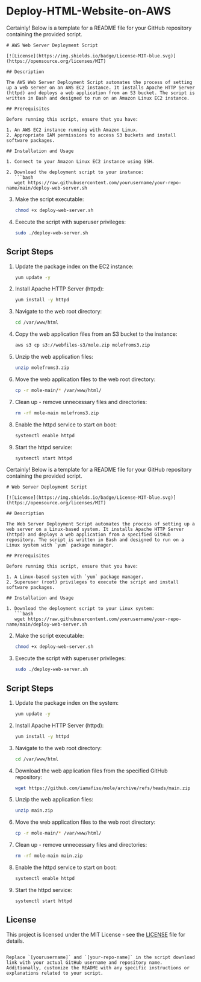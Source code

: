 # Deploy-HTML-Website-on-AWS

Certainly! Below is a template for a README file for your GitHub repository containing the provided script.

```
# AWS Web Server Deployment Script

[![License](https://img.shields.io/badge/License-MIT-blue.svg)](https://opensource.org/licenses/MIT)

## Description

The AWS Web Server Deployment Script automates the process of setting up a web server on an AWS EC2 instance. It installs Apache HTTP Server (httpd) and deploys a web application from an S3 bucket. The script is written in Bash and designed to run on an Amazon Linux EC2 instance.

## Prerequisites

Before running this script, ensure that you have:

1. An AWS EC2 instance running with Amazon Linux.
2. Appropriate IAM permissions to access S3 buckets and install software packages.

## Installation and Usage

1. Connect to your Amazon Linux EC2 instance using SSH.

2. Download the deployment script to your instance:
   ```bash
   wget https://raw.githubusercontent.com/yourusername/your-repo-name/main/deploy-web-server.sh
   ```

3. Make the script executable:
   ```bash
   chmod +x deploy-web-server.sh
   ```

4. Execute the script with superuser privileges:
   ```bash
   sudo ./deploy-web-server.sh
   ```

## Script Steps

1. Update the package index on the EC2 instance:
   ```bash
   yum update -y
   ```

2. Install Apache HTTP Server (httpd):
   ```bash
   yum install -y httpd
   ```

3. Navigate to the web root directory:
   ```bash
   cd /var/www/html
   ```

4. Copy the web application files from an S3 bucket to the instance:
   ```bash
   aws s3 cp s3://webfiles-s3/mole.zip molefroms3.zip
   ```

5. Unzip the web application files:
   ```bash
   unzip molefroms3.zip
   ```

6. Move the web application files to the web root directory:
   ```bash
   cp -r mole-main/* /var/www/html/
   ```

7. Clean up - remove unnecessary files and directories:
   ```bash
   rm -rf mole-main molefroms3.zip
   ```

8. Enable the httpd service to start on boot:
   ```bash
   systemctl enable httpd
   ```

9. Start the httpd service:
   ```bash
   systemctl start httpd
   ```



Certainly! Below is a template for a README file for your GitHub repository containing the provided script.

```
# Web Server Deployment Script

[![License](https://img.shields.io/badge/License-MIT-blue.svg)](https://opensource.org/licenses/MIT)

## Description

The Web Server Deployment Script automates the process of setting up a web server on a Linux-based system. It installs Apache HTTP Server (httpd) and deploys a web application from a specified GitHub repository. The script is written in Bash and designed to run on a Linux system with `yum` package manager.

## Prerequisites

Before running this script, ensure that you have:

1. A Linux-based system with `yum` package manager.
2. Superuser (root) privileges to execute the script and install software packages.

## Installation and Usage

1. Download the deployment script to your Linux system:
   ```bash
   wget https://raw.githubusercontent.com/yourusername/your-repo-name/main/deploy-web-server.sh
   ```

2. Make the script executable:
   ```bash
   chmod +x deploy-web-server.sh
   ```

3. Execute the script with superuser privileges:
   ```bash
   sudo ./deploy-web-server.sh
   ```

## Script Steps

1. Update the package index on the system:
   ```bash
   yum update -y
   ```

2. Install Apache HTTP Server (httpd):
   ```bash
   yum install -y httpd
   ```

3. Navigate to the web root directory:
   ```bash
   cd /var/www/html
   ```

4. Download the web application files from the specified GitHub repository:
   ```bash
   wget https://github.com/iamafisu/mole/archive/refs/heads/main.zip
   ```

5. Unzip the web application files:
   ```bash
   unzip main.zip
   ```

6. Move the web application files to the web root directory:
   ```bash
   cp -r mole-main/* /var/www/html/
   ```

7. Clean up - remove unnecessary files and directories:
   ```bash
   rm -rf mole-main main.zip
   ```

8. Enable the httpd service to start on boot:
   ```bash
   systemctl enable httpd
   ```

9. Start the httpd service:
   ```bash
   systemctl start httpd
   ```

## License

This project is licensed under the MIT License - see the [LICENSE](LICENSE) file for details.
```

Replace `[yourusername]` and `[your-repo-name]` in the script download link with your actual GitHub username and repository name. Additionally, customize the README with any specific instructions or explanations related to your script.
